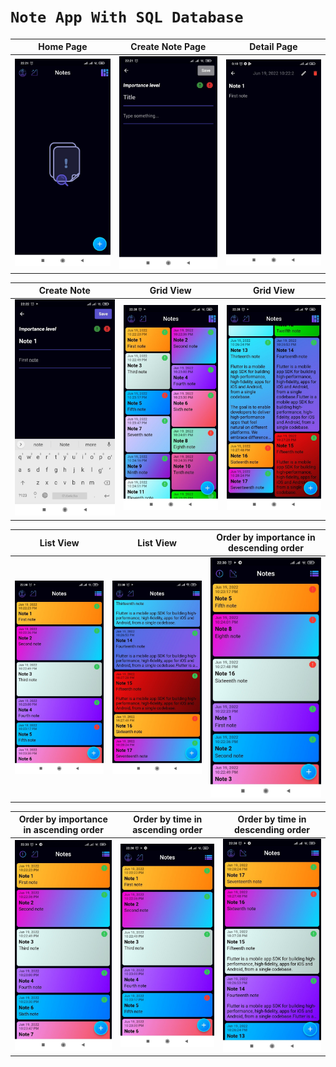 # ```Note App With SQL Database```

| Home Page | Create Note Page | Detail Page |
|----------------|:----------------:|:----------------:|
| ![Home](assets/readme/1.jpg) | ![Create](assets/readme/2.jpg) | ![Detail](assets/readme/detail_page.png) |

| Create Note | Grid View | Grid View |
|----------------|:----------------:|:----------------:|
| ![Create](assets/readme/3.jpg) | ![Grid](assets/readme/4.jpg) | ![Create](assets/readme/5.jpg) |

| List View | List View | Order by importance in descending order |
|----------------|:----------------:|:----------------:|
| ![Create](assets/readme/6.jpg) | ![Grid](assets/readme/7.jpg) | ![Sort](assets/readme/8.jpg) |

| Order by importance in ascending order | Order by time in ascending order |  Order by time in descending order |
|----------------|:----------------:|:----------------:|
| ![Sort](assets/readme/9.jpg) | ![Grid](assets/readme/10.jpg) | ![Sort](assets/readme/11.jpg) |
